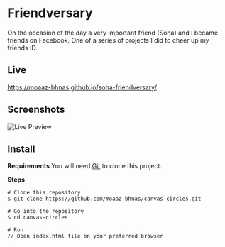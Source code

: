 # Friendversary
On the occasion of the day a very important friend (Soha) and I became friends on Facebook. One of a series of projects I did to cheer up my friends :D.

## Live
https://moaaz-bhnas.github.io/soha-friendversary/

## Screenshots
![Live Preview](https://media.giphy.com/media/OQHvOQ6oVB6m8rcmdd/giphy.gif)

## Install
<b>Requirements</b>
You will need [Git](https://git-scm.com/) to clone this project.  

<b>Steps</b>
```
# Clone this repository
$ git clone https://github.com/moaaz-bhnas/canvas-circles.git

# Go into the repository
$ cd canvas-circles

# Run
// Open index.html file on your preferred browser
```
